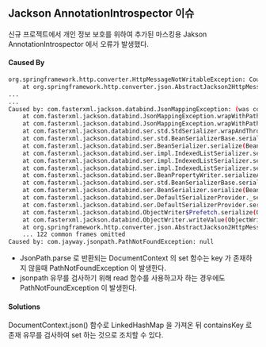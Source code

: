 ## Jackson AnnotationIntrospector 이슈

신규 프로젝트에서 개인 정보 보호를 위하여 추가된 마스킹용 Jakson AnnotationIntrospector 에서 오류가 발생했다.

#### Caused By

```sh
org.springframework.http.converter.HttpMessageNotWritableException: Could not write JSON: (was com.jayway.jsonpath.PathNotFoundException)
	at org.springframework.http.converter.json.AbstractJackson2HttpMessageConverter.writeInternal(AbstractJackson2HttpMessageConverter.java:492)
...
...
Caused by: com.fasterxml.jackson.databind.JsonMappingException: (was com.jayway.jsonpath.PathNotFoundException) (through reference chain: com.xxx.RowSet["rows"]->java.util.ArrayList[0]->com.xxx.User["metadata"])
	at com.fasterxml.jackson.databind.JsonMappingException.wrapWithPath(JsonMappingException.java:402)
	at com.fasterxml.jackson.databind.JsonMappingException.wrapWithPath(JsonMappingException.java:361)
	at com.fasterxml.jackson.databind.ser.std.StdSerializer.wrapAndThrow(StdSerializer.java:323)
	at com.fasterxml.jackson.databind.ser.std.BeanSerializerBase.serializeFields(BeanSerializerBase.java:780)
	at com.fasterxml.jackson.databind.ser.BeanSerializer.serialize(BeanSerializer.java:178)
	at com.fasterxml.jackson.databind.ser.impl.IndexedListSerializer.serializeContents(IndexedListSerializer.java:119)
	at com.fasterxml.jackson.databind.ser.impl.IndexedListSerializer.serialize(IndexedListSerializer.java:79)
	at com.fasterxml.jackson.databind.ser.impl.IndexedListSerializer.serialize(IndexedListSerializer.java:18)
	at com.fasterxml.jackson.databind.ser.BeanPropertyWriter.serializeAsField(BeanPropertyWriter.java:732)
	at com.fasterxml.jackson.databind.ser.std.BeanSerializerBase.serializeFields(BeanSerializerBase.java:772)
	at com.fasterxml.jackson.databind.ser.BeanSerializer.serialize(BeanSerializer.java:178)
	at com.fasterxml.jackson.databind.ser.DefaultSerializerProvider._serialize(DefaultSerializerProvider.java:479)
	at com.fasterxml.jackson.databind.ser.DefaultSerializerProvider.serializeValue(DefaultSerializerProvider.java:318)
	at com.fasterxml.jackson.databind.ObjectWriter$Prefetch.serialize(ObjectWriter.java:1572)
	at com.fasterxml.jackson.databind.ObjectWriter.writeValue(ObjectWriter.java:1061)
	at org.springframework.http.converter.json.AbstractJackson2HttpMessageConverter.writeInternal(AbstractJackson2HttpMessageConverter.java:483)
	... 122 common frames omitted
Caused by: com.jayway.jsonpath.PathNotFoundException: null
```

- JsonPath.parse 로 반환되는 DocumentContext 의 set 함수는 key 가 존재하지 않을때 PathNotFoundException 이 발생한다.
- jsonpath 유무를 검사하기 위해 read 함수를 사용하고자 하는 경우에도 PathNotFoundException 이 발생한다.


#### Solutions

DocumentContext.json() 함수로 LinkedHashMap 을 가져온 뒤 containsKey 로 존재 유무를 검사하여 set 하는 것으로 조치할 수 있다.
